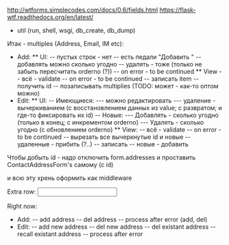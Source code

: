 http://wtforms.simplecodes.com/docs/0.6/fields.html
https://flask-wtf.readthedocs.org/en/latest/

* util (run, shell, wsgi, db_create, db_dump)

Итак - multiples (Address, Email, IM etc):
* Add:
** UI:
-- пустых строк - нет
-- есть педали "Добавить <multiple>"
-- добавлять можно сколько угодно
-- удалять - тоже (только не забыть пересчитать orderno (?))
-- on error - to be continued
** View
-- всё - validate
-- on error - to be continued
-- записать item
-- получить id
-- позаписывать multiplies
(TODO: может - как-то оптом можно)
* Edit:
** UI:
-- Имеющиеся:
--- можно редактировать
--- удаление - вычеркиванием (с восстановлением данных из value; с развратом; и где-то фиксировать их id)
-- Новые:
--- Добавлять - сколько угодно (только в конец; с инкрементом orderno)
--- Удалять - сколько угодно (с обновлением orderno)
** View:
-- всё - validate
-- on error - to be continued
-- вырезать все вычеркнутые id и новые
-- удаленные - прибить (?..)
-- записать
-- новые - добавить

Чтобы добыть id - надо отключить form.addresses и проставить ContactAddressForm's самому (с id)

и всю эту хрень оформить как middleware

Extra row: <input id="addresses-0-value" name="addresses-0-value" type="text" value="">

Right now:
* Add:
-- add address
-- del address
-- process after error (add, del)
* Edit:
-- add new address
-- del new address
-- del existant address
-- recall existant address
-- process after error
